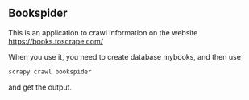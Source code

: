 ## Bookspider
This is an application to crawl information on the website https://books.toscrape.com/

When you use it, you need to create database mybooks, and then use 

```python
scrapy crawl bookspider
```
and get the output.

